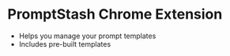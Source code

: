 # PromptStash Chrome Extension
- Helps you manage your prompt templates
- Includes pre-built templates
